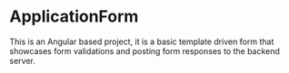 # ApplicationForm
This is an Angular based project, it is a basic template driven form that showcases form validations and posting form responses to the backend server.



